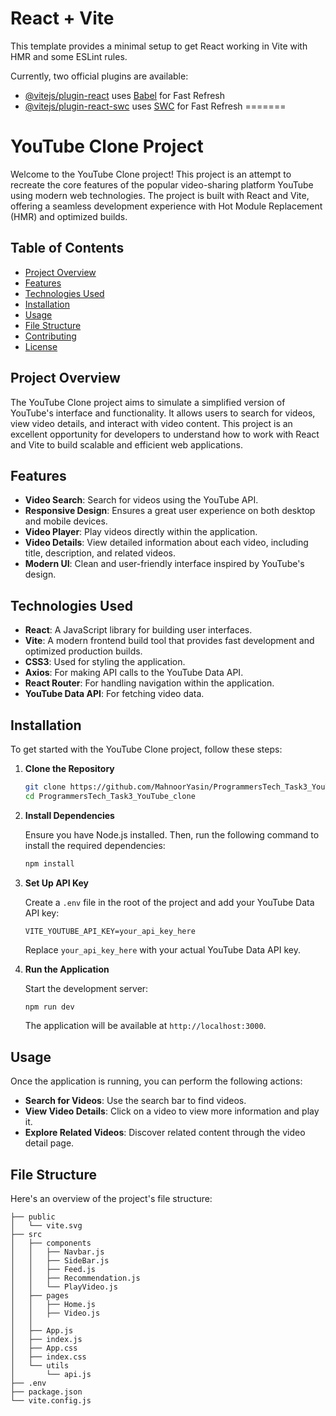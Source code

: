 # React + Vite

This template provides a minimal setup to get React working in Vite with HMR and some ESLint rules.

Currently, two official plugins are available:

- [@vitejs/plugin-react](https://github.com/vitejs/vite-plugin-react/blob/main/packages/plugin-react/README.md) uses [Babel](https://babeljs.io/) for Fast Refresh
- [@vitejs/plugin-react-swc](https://github.com/vitejs/vite-plugin-react-swc) uses [SWC](https://swc.rs/) for Fast Refresh
=======
# YouTube Clone Project

Welcome to the YouTube Clone project! This project is an attempt to recreate the core features of the popular video-sharing platform YouTube using modern web technologies. The project is built with React and Vite, offering a seamless development experience with Hot Module Replacement (HMR) and optimized builds.

## Table of Contents

- [Project Overview](#project-overview)
- [Features](#features)
- [Technologies Used](#technologies-used)
- [Installation](#installation)
- [Usage](#usage)
- [File Structure](#file-structure)
- [Contributing](#contributing)
- [License](#license)

## Project Overview

The YouTube Clone project aims to simulate a simplified version of YouTube's interface and functionality. It allows users to search for videos, view video details, and interact with video content. This project is an excellent opportunity for developers to understand how to work with React and Vite to build scalable and efficient web applications.

## Features

- **Video Search**: Search for videos using the YouTube API.
- **Responsive Design**: Ensures a great user experience on both desktop and mobile devices.
- **Video Player**: Play videos directly within the application.
- **Video Details**: View detailed information about each video, including title, description, and related videos.
- **Modern UI**: Clean and user-friendly interface inspired by YouTube's design.

## Technologies Used

- **React**: A JavaScript library for building user interfaces.
- **Vite**: A modern frontend build tool that provides fast development and optimized production builds.
- **CSS3**: Used for styling the application.
- **Axios**: For making API calls to the YouTube Data API.
- **React Router**: For handling navigation within the application.
- **YouTube Data API**: For fetching video data.

## Installation

To get started with the YouTube Clone project, follow these steps:

1. **Clone the Repository**

   ```bash
   git clone https://github.com/MahnoorYasin/ProgrammersTech_Task3_YouTube_clone.git
   cd ProgrammersTech_Task3_YouTube_clone
   ```

2. **Install Dependencies**

   Ensure you have Node.js installed. Then, run the following command to install the required dependencies:

   ```bash
   npm install
   ```

3. **Set Up API Key**

   Create a `.env` file in the root of the project and add your YouTube Data API key:

   ```env
   VITE_YOUTUBE_API_KEY=your_api_key_here
   ```

   Replace `your_api_key_here` with your actual YouTube Data API key.

4. **Run the Application**

   Start the development server:

   ```bash
   npm run dev
   ```

   The application will be available at `http://localhost:3000`.

## Usage

Once the application is running, you can perform the following actions:

- **Search for Videos**: Use the search bar to find videos.
- **View Video Details**: Click on a video to view more information and play it.
- **Explore Related Videos**: Discover related content through the video detail page.

## File Structure

Here's an overview of the project's file structure:

```
├── public
│   └── vite.svg
├── src
│   ├── components
│   │   ├── Navbar.js
│   │   ├── SideBar.js
│   │   ├── Feed.js
│   │   ├── Recommendation.js
│   │   └── PlayVideo.js
│   ├── pages
│   │   ├── Home.js
│   │   ├── Video.js
│   │ 
│   ├── App.js
│   ├── index.js
│   ├── App.css
│   ├── index.css
│   └── utils
│       └── api.js
├── .env
├── package.json
└── vite.config.js
```
